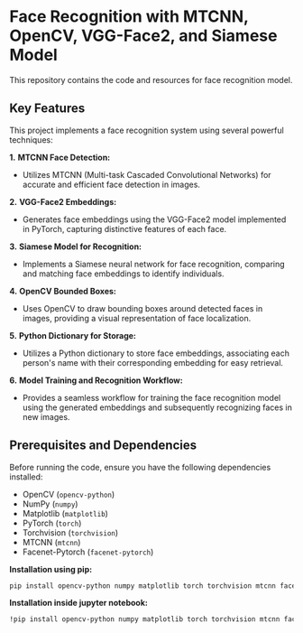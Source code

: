 
# Face Recognition with MTCNN, OpenCV, VGG-Face2, and Siamese Model

This repository contains the code and resources for face recognition model.


## Key Features

This project implements a face recognition system using several powerful techniques:

__1.__ __MTCNN Face Detection:__

* Utilizes MTCNN (Multi-task Cascaded Convolutional Networks) for accurate and efficient face detection in images.

__2.__ __VGG-Face2 Embeddings:__
* Generates face embeddings using the VGG-Face2 model implemented in PyTorch, capturing distinctive features of each face.

__3.__ __Siamese Model for Recognition:__
* Implements a Siamese neural network for face recognition, comparing and matching face embeddings to identify individuals.

__4.__ __OpenCV Bounded Boxes:__
* Uses OpenCV to draw bounding boxes around detected faces in images, providing a visual representation of face localization.

__5.__ __Python Dictionary for Storage:__
* Utilizes a Python dictionary to store face embeddings, associating each person's name with their corresponding embedding for easy retrieval.

__6.__ __Model Training and Recognition Workflow:__
* Provides a seamless workflow for training the face recognition model using the generated embeddings and subsequently recognizing faces in new images.


## Prerequisites and Dependencies

Before running the code, ensure you have the following dependencies installed:

- OpenCV (`opencv-python`)
- NumPy (`numpy`)
- Matplotlib (`matplotlib`)
- PyTorch (`torch`)
- Torchvision (`torchvision`)
- MTCNN (`mtcnn`)
- Facenet-Pytorch (`facenet-pytorch`)

**Installation using pip:**

```bash
pip install opencv-python numpy matplotlib torch torchvision mtcnn facenet-pytorch 
```
**Installation inside jupyter notebook:**
```bash
!pip install opencv-python numpy matplotlib torch torchvision mtcnn facenet-pytorch
```
